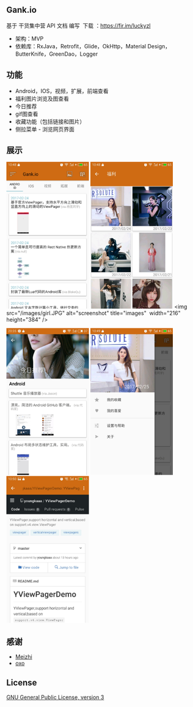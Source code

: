 ## Gank.io
基于 干货集中营 API 文档 编写
 下载 ：https://fir.im/luckyzl
- 架构：MVP
- 依赖库：RxJava，Retrofit，Glide，OkHttp，Material Design，ButterKnife，GreenDao，Logger

## 功能
- Android，IOS，视频，扩展，前端查看
- 福利图片浏览及图查看
- 今日推荐
- gif图查看
- 收藏功能（包括链接和图片）
- 侧拉菜单
- 浏览网页界面


## 展示

<img src="/images/read.JPG" alt="images" title="images" width="216" height="384" />   <img src="/images/girls.JPG" alt="images" title="images"   width="216" height="384" />   <img src="/images/girl.JPG" alt="screenshot" title="images"  width="216" height="384" />  

<img src="/images/recommend.jpg" alt="images" title="images" width="216" height="384" />   <img src="/images/menu.JPG" alt="images" title="images"  width="216" height="384" />   <img src="/images/webview.JPG" alt="images" title="screenshot"  width="216" height="384" />


## 感谢
- [Meizhi](https://github.com/drakeet/Meizhi)
- [oxo](https://github.com/oxoooo/mr-mantou-android)

## License

[GNU General Public License, version 3](LICENSE)
